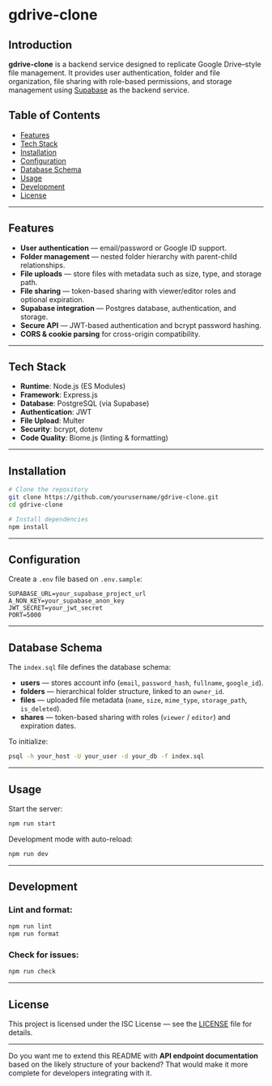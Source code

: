 # gdrive-clone

## Introduction

**gdrive-clone** is a backend service designed to replicate Google Drive–style file management.
It provides user authentication, folder and file organization, file sharing with role-based permissions, and storage management using [Supabase](https://supabase.com/) as the backend service.

## Table of Contents

* [Features](#features)
* [Tech Stack](#tech-stack)
* [Installation](#installation)
* [Configuration](#configuration)
* [Database Schema](#database-schema)
* [Usage](#usage)
* [Development](#development)
* [License](#license)

---

## Features

* **User authentication** — email/password or Google ID support.
* **Folder management** — nested folder hierarchy with parent-child relationships.
* **File uploads** — store files with metadata such as size, type, and storage path.
* **File sharing** — token-based sharing with viewer/editor roles and optional expiration.
* **Supabase integration** — Postgres database, authentication, and storage.
* **Secure API** — JWT-based authentication and bcrypt password hashing.
* **CORS & cookie parsing** for cross-origin compatibility.

---

## Tech Stack

* **Runtime**: Node.js (ES Modules)
* **Framework**: Express.js
* **Database**: PostgreSQL (via Supabase)
* **Authentication**: JWT
* **File Upload**: Multer
* **Security**: bcrypt, dotenv
* **Code Quality**: Biome.js (linting & formatting)

---

## Installation

```bash
# Clone the repository
git clone https://github.com/yourusername/gdrive-clone.git
cd gdrive-clone

# Install dependencies
npm install
```

---

## Configuration

Create a `.env` file based on `.env.sample`:

```env
SUPABASE_URL=your_supabase_project_url
A_NON_KEY=your_supabase_anon_key
JWT_SECRET=your_jwt_secret
PORT=5000
```

---

## Database Schema

The `index.sql` file defines the database schema:

* **users** — stores account info (`email`, `password_hash`, `fullname`, `google_id`).
* **folders** — hierarchical folder structure, linked to an `owner_id`.
* **files** — uploaded file metadata (`name`, `size`, `mime_type`, `storage_path`, `is_deleted`).
* **shares** — token-based sharing with roles (`viewer` / `editor`) and expiration dates.

To initialize:

```bash
psql -h your_host -U your_user -d your_db -f index.sql
```

---

## Usage

Start the server:

```bash
npm run start
```

Development mode with auto-reload:

```bash
npm run dev
```

---

## Development

### Lint and format:

```bash
npm run lint
npm run format
```

### Check for issues:

```bash
npm run check
```

---

## License

This project is licensed under the ISC License — see the [LICENSE](LICENSE) file for details.

---

Do you want me to extend this README with **API endpoint documentation** based on the likely structure of your backend? That would make it more complete for developers integrating with it.
